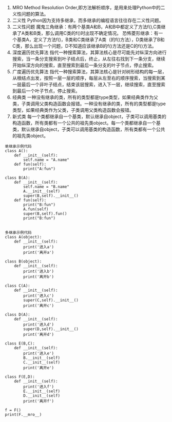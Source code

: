﻿---
layout: post
---

1. MRO
Method Resolution Order,即方法解析顺序，是用来处理Python中的二义性问题的算法。
2. 二义性
Python因为支持多继承，而多继承的编程语言往往存在二义性问题。
3. 二义性问题
    魔鬼三角继承：有两个基类A和B，A和B中都定义了方法f(),C类继承了A类和B类，那么调用C类的f()时出现不确定情况。
    恐怖菱形继承：有一个基类A，定义了方法f()，B类和C类继承了A类（的f()方法），D类继承了B和C类，那么出现一个问题，D不知道应该继承B的f()方法还是C的f()方法。
4. 深度遍历优先算法
指代一种搜索算法，其算法核心是尽可能先对纵深方向进行搜索，当一条分支搜索到叶子结点后，终止，从左往右找到下一条分支，继续开始纵深方向的搜索，直至搜索到最后一条分支的叶子节点，停止搜索。
5. 广度遍历优先算法
指代一种搜索算法，其算法核心是针对树形结构的每一层，从根结点出发，按照一层一层的顺序，每层从左至右的顺序搜索，当搜索到某一层最后一个非叶子结点，结束该层搜索，进入下一层，继续搜索，直至搜索到最后一个叶子节点，停止搜索。
6. 经典类
一种没有继承的类，所有的类型都是type类型，如果经典类作为父类，子类调用父类构造函数会报错。一种没有继承的类，所有的类型都是type类型，如果经典类作为父类，子类调用父类构造函数会报错。
7. 新式类
每一个类都继承自一个基类，默认继承自object，子类可以调用基类的构造函数，所有类都有一个公共的祖先类object。每一个类都继承自一个基类，默认继承自object，子类可以调用基类的构造函数，所有类都有一个公共的祖先类object。

```
单继承示例代码
class A():
    def __init__(self):
        self.name = "A.name"
    def fun(self):
        print("A:fun")
    
class B(A):
    def __init__(self):
        self.name = "B.name"
        A.__init__(self)
        super(B,self).__init__()
    def fun(self):
        print("B:fun")
        A.fun(self)
        super(B,self).fun()
        print("B:fun")
        
```

```
多继承示例代码
class A(object):
	def __init__(self):
		print('进入a')
		print('离开a')

class B(object):
	def __init__(self):
		print('进入b')
		print('离开b')
		
class C(A):
	def __init__(self):
		print('进入c')
		super(C,self).__init__()
		print('离开c')
		
class D(A):
	def __init__(self):
		print('进入d')
		super(D,self).__init__()
		print('离开d')
		
class E(B,C):
	def __init__(self):
		print('进入e')
		B.__init__(self)
		C.__init__(self)
		print('离开e')

class F(E,D):
	def __init__(self):
		print('进入f')
		E.__init__(self)
		D.__init__(self)
		print('离开f')

f = F()
print(F.__mro__)

```


